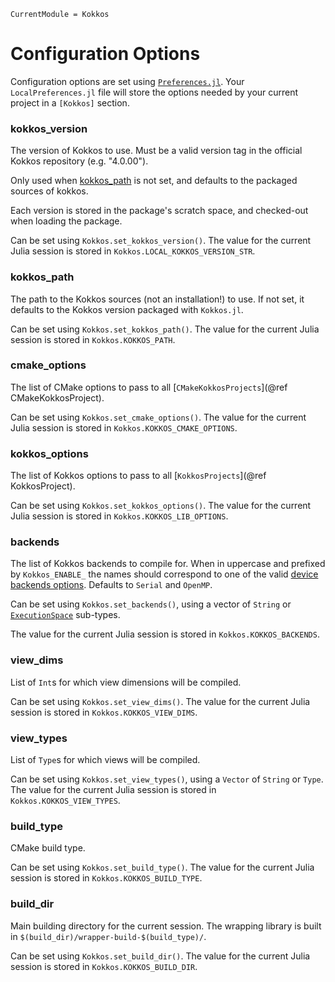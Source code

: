 ```@meta
CurrentModule = Kokkos
```

# Configuration Options

Configuration options are set using [`Preferences.jl`](https://github.com/JuliaPackaging/Preferences.jl).
Your `LocalPreferences.jl` file will store the options needed by your current project in a `[Kokkos]` section.


### kokkos_version

The version of Kokkos to use. Must be a valid version tag in the official Kokkos repository (e.g.
"4.0.00").

Only used when [kokkos_path](@ref) is not set, and defaults to the packaged sources of kokkos.

Each version is stored in the package's scratch space, and checked-out when loading the package.

Can be set using `Kokkos.set_kokkos_version()`.
The value for the current Julia session is stored in `Kokkos.LOCAL_KOKKOS_VERSION_STR`.


### kokkos_path

The path to the Kokkos sources (not an installation!) to use.
If not set, it defaults to the Kokkos version packaged with `Kokkos.jl`.

Can be set using `Kokkos.set_kokkos_path()`.
The value for the current Julia session is stored in `Kokkos.KOKKOS_PATH`.


### cmake_options

The list of CMake options to pass to all [`CMakeKokkosProjects`](@ref CMakeKokkosProject).

Can be set using `Kokkos.set_cmake_options()`.
The value for the current Julia session is stored in `Kokkos.KOKKOS_CMAKE_OPTIONS`.


### kokkos_options

The list of Kokkos options to pass to all [`KokkosProjects`](@ref KokkosProject).

Can be set using `Kokkos.set_kokkos_options()`.
The value for the current Julia session is stored in `Kokkos.KOKKOS_LIB_OPTIONS`.


### backends

The list of Kokkos backends to compile for. When in uppercase and prefixed by `Kokkos_ENABLE_` the names should
correspond to one of the valid [device backends options](https://kokkos.github.io/kokkos-core-wiki/keywords.html#device-backends).
Defaults to `Serial` and `OpenMP`.

Can be set using `Kokkos.set_backends()`, using a vector of `String` or [`ExecutionSpace`](@ref) sub-types.

The value for the current Julia session is stored in `Kokkos.KOKKOS_BACKENDS`.


### view_dims

List of `Int`s for which view dimensions will be compiled.

Can be set using `Kokkos.set_view_dims()`.
The value for the current Julia session is stored in `Kokkos.KOKKOS_VIEW_DIMS`.


### view_types

List of `Type`s for which views will be compiled.

Can be set using `Kokkos.set_view_types()`, using a `Vector` of `String` or `Type`.
The value for the current Julia session is stored in `Kokkos.KOKKOS_VIEW_TYPES`.


### build_type

CMake build type.

Can be set using `Kokkos.set_build_type()`.
The value for the current Julia session is stored in `Kokkos.KOKKOS_BUILD_TYPE`.


### build_dir

Main building directory for the current session.
The wrapping library is built in `$(build_dir)/wrapper-build-$(build_type)/`.

Can be set using `Kokkos.set_build_dir()`.
The value for the current Julia session is stored in `Kokkos.KOKKOS_BUILD_DIR`.

